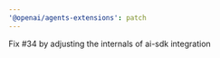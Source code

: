 ```yaml
---
'@openai/agents-extensions': patch
---
```


Fix #34 by adjusting the internals of ai-sdk integration
